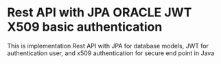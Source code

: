 # Rest API with JPA ORACLE JWT X509 basic authentication
This is implementation Rest API with JPA for database models, JWT for authentication user, and x509 authentication for secure end point in Java
